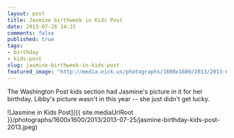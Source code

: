 ```yaml
---
layout: post
title: Jasmine birthweek in Kids Post
date: 2013-07-26 14:15
comments: false
published: true
tags:
- birthday
- kids-post
slug: jasmine-birthweek-in-kids-post
featured_image: "http://media.eick.us/photographs/1600x1600/2013/2013-07-25/jasmine-birthday-kids-post-2013.jpeg"
---
```

The Washington Post kids section had Jasmine's picture in it for her birthday.  Libby's picture wasn't in this year -- she just didn't get lucky.

![Jasmine in Kids Post]({{ site.mediaUrlRoot }}/photographs/1600x1600/2013/2013-07-25/jasmine-birthday-kids-post-2013.jpeg)

